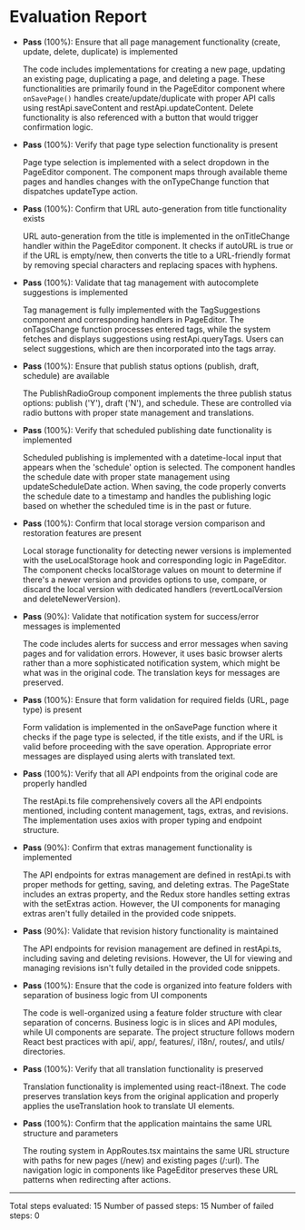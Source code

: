 # Evaluation Report

- **Pass** (100%): Ensure that all page management functionality (create, update, delete, duplicate) is implemented

    The code includes implementations for creating a new page, updating an existing page, duplicating a page, and deleting a page. These functionalities are primarily found in the PageEditor component where `onSavePage()` handles create/update/duplicate with proper API calls using restApi.saveContent and restApi.updateContent. Delete functionality is also referenced with a button that would trigger confirmation logic.

- **Pass** (100%): Verify that page type selection functionality is present

    Page type selection is implemented with a select dropdown in the PageEditor component. The component maps through available theme pages and handles changes with the onTypeChange function that dispatches updateType action.

- **Pass** (100%): Confirm that URL auto-generation from title functionality exists

    URL auto-generation from the title is implemented in the onTitleChange handler within the PageEditor component. It checks if autoURL is true or if the URL is empty/new, then converts the title to a URL-friendly format by removing special characters and replacing spaces with hyphens.

- **Pass** (100%): Validate that tag management with autocomplete suggestions is implemented

    Tag management is fully implemented with the TagSuggestions component and corresponding handlers in PageEditor. The onTagsChange function processes entered tags, while the system fetches and displays suggestions using restApi.queryTags. Users can select suggestions, which are then incorporated into the tags array.

- **Pass** (100%): Ensure that publish status options (publish, draft, schedule) are available

    The PublishRadioGroup component implements the three publish status options: publish ('Y'), draft ('N'), and schedule. These are controlled via radio buttons with proper state management and translations.

- **Pass** (100%): Verify that scheduled publishing date functionality is implemented

    Scheduled publishing is implemented with a datetime-local input that appears when the 'schedule' option is selected. The component handles the schedule date with proper state management using updateScheduleDate action. When saving, the code properly converts the schedule date to a timestamp and handles the publishing logic based on whether the scheduled time is in the past or future.

- **Pass** (100%): Confirm that local storage version comparison and restoration features are present

    Local storage functionality for detecting newer versions is implemented with the useLocalStorage hook and corresponding logic in PageEditor. The component checks localStorage values on mount to determine if there's a newer version and provides options to use, compare, or discard the local version with dedicated handlers (revertLocalVersion and deleteNewerVersion).

- **Pass** (90%): Validate that notification system for success/error messages is implemented

    The code includes alerts for success and error messages when saving pages and for validation errors. However, it uses basic browser alerts rather than a more sophisticated notification system, which might be what was in the original code. The translation keys for messages are preserved.

- **Pass** (100%): Ensure that form validation for required fields (URL, page type) is present

    Form validation is implemented in the onSavePage function where it checks if the page type is selected, if the title exists, and if the URL is valid before proceeding with the save operation. Appropriate error messages are displayed using alerts with translated text.

- **Pass** (100%): Verify that all API endpoints from the original code are properly handled

    The restApi.ts file comprehensively covers all the API endpoints mentioned, including content management, tags, extras, and revisions. The implementation uses axios with proper typing and endpoint structure.

- **Pass** (90%): Confirm that extras management functionality is implemented

    The API endpoints for extras management are defined in restApi.ts with proper methods for getting, saving, and deleting extras. The PageState includes an extras property, and the Redux store handles setting extras with the setExtras action. However, the UI components for managing extras aren't fully detailed in the provided code snippets.

- **Pass** (90%): Validate that revision history functionality is maintained

    The API endpoints for revision management are defined in restApi.ts, including saving and deleting revisions. However, the UI for viewing and managing revisions isn't fully detailed in the provided code snippets.

- **Pass** (100%): Ensure that the code is organized into feature folders with separation of business logic from UI components

    The code is well-organized using a feature folder structure with clear separation of concerns. Business logic is in slices and API modules, while UI components are separate. The project structure follows modern React best practices with api/, app/, features/, i18n/, routes/, and utils/ directories.

- **Pass** (100%): Verify that all translation functionality is preserved

    Translation functionality is implemented using react-i18next. The code preserves translation keys from the original application and properly applies the useTranslation hook to translate UI elements.

- **Pass** (100%): Confirm that the application maintains the same URL structure and parameters

    The routing system in AppRoutes.tsx maintains the same URL structure with paths for new pages (/new) and existing pages (/:url). The navigation logic in components like PageEditor preserves these URL patterns when redirecting after actions.

---

Total steps evaluated: 15
Number of passed steps: 15
Number of failed steps: 0